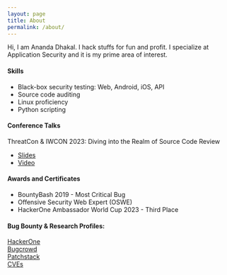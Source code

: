 ```yaml
---
layout: page
title: About
permalink: /about/
---
```


Hi, I am Ananda Dhakal. I hack stuffs for fun and profit. I specialize at Application Security and it is my prime area of interest.

#### Skills

- Black-box security testing: Web, Android, iOS, API
- Source code auditing
- Linux proficiency
- Python scripting

#### Conference Talks

ThreatCon & IWCON 2023: Diving into the Realm of Source Code Review

- [Slides][code review slides]
- [Video][code review video]

#### Awards and Certificates

- BountyBash 2019 - Most Critical Bug
- Offensive Security Web Expert (OSWE)
- HackerOne Ambassador World Cup 2023 - Third Place

#### Bug Bounty & Research Profiles:

[HackerOne][hackerone] <br>
[Bugcrowd][bugcrowd] <br>
[Patchstack][patchstack]<br>
[CVEs][CVEs]

[hackerone]: https://hackerone.com/dhakal_ananda
[bugcrowd]: https://bugcrowd.com/dhakal-ananda
[patchstack]: https://patchstack.com/database/researcher/2df8ab85-c40b-40b1-a320-67f8b09302b0
[cves]: https://github.com/dhakalananda/cves
[code review slides]: https://docs.google.com/presentation/d/10Rqpj2RMIhprXe6jbLI1i1A7okq8TWn1wTDV_vSZGOM
[code review video]: https://www.youtube.com/watch?v=8TzCU01_K9s